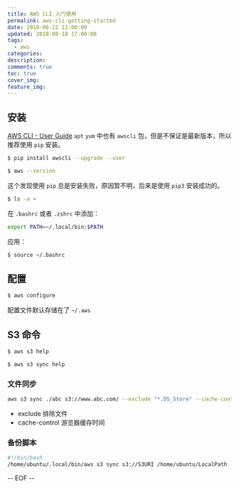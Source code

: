 ```yaml
---
title: AWS CLI 入门使用
permalink: aws-cli-getting-started
date: 2018-06-22 11:00:00
updated: 2018-08-18 17:00:00
tags:
  - aws
categories:
description:
comments: true
toc: true
cover_img:
feature_img:
---
```


## 安装

[AWS CLI - User Guide](https://docs.aws.amazon.com/cli/latest/userguide/awscli-install-linux.html) `apt` `yum` 中也有 `awscli` 包，但是不保证是最新版本，所以推荐使用 `pip` 安装。

```bash
$ pip install awscli --upgrade --user

$ aws --version
```

这个发现使用 `pip` 总是安装失败，原因暂不明，后来是使用 `pip3` 安装成功的。

<!-- more -->

```bash
$ ls -a ~
```

在 `.bashrc` 或者 `.zshrc` 中添加：

```bash
export PATH=~/.local/bin:$PATH
```

应用：

```bash
$ source ~/.bashrc
```

## 配置

```bash
$ aws configure
```

配置文件默认存储在了 `~/.aws`

## S3 命令

```bash
$ aws s3 help

$ aws s3 sync help
```

### 文件同步

```bash
aws s3 sync ./abc s3://www.abc.com/ --exclude "*.DS_Store" --cache-control max-age=2592000
```

- exclude 排除文件
- cache-control 游览器缓存时间

### 备份脚本

```bash
#!/bin/bash
/home/ubuntu/.local/bin/aws s3 sync s3://S3URI /home/ubuntu/LocalPath
```

-- EOF --
